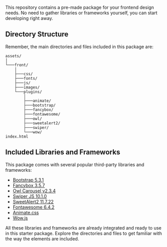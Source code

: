 
This repository contains a pre-made package for your frontend design needs. No need to gather libraries or frameworks yourself, you can start developing right away.

## Directory Structure

Remember, the main directories and files included in this package are:

```plaintext
assets/
│
└───front/
    │
    ├───css/
    ├───fonts/
    ├───js/
    ├───images/
    └───plugins/
        │
        ├───animate/
        ├───bootstrap/
        ├───fancybox/
        ├───fontawesome/
        ├───owl/
        ├───sweetalert2/
        ├───swiper/
        └───wow/
index.html
```


## Included Libraries and Frameworks

This package comes with several popular third-party libraries and frameworks:

* [Bootstrap 5.3.1](https://getbootstrap.com/)
* [Fancybox 3.5.7](https://fancyapps.com/fancybox/3/)
* [Owl Carousel v2.3.4](https://owlcarousel2.github.io/OwlCarousel2/)
* [Swiper JS 10.1.0](https://swiperjs.com/)
* [SweetAlert2 11.7.22](https://sweetalert2.github.io/)
* [Fontawesome 6.4.2](https://fontawesome.com/)
* [Animate.css](https://animate.style/)
* [Wow.js](https://wowjs.uk/)

All these libraries and frameworks are already integrated and ready to use in this starter package. Explore the directories and files to get familiar with the way the elements are included.

